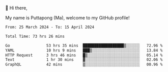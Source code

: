 👋 Hi there,

My name is Puttapong (Ma), welcome to my GitHub profile!

<!--START_SECTION:waka-->

```txt
From: 25 March 2024 - To: 15 April 2024

Total Time: 73 hrs 26 mins

Go                53 hrs 35 mins  ██████████████████▒░░░░░░   72.96 %
YAML              10 hrs 9 mins   ███▒░░░░░░░░░░░░░░░░░░░░░   13.84 %
HTTP Request      3 hrs 46 mins   █▒░░░░░░░░░░░░░░░░░░░░░░░   05.14 %
Text              1 hr 30 mins    ▓░░░░░░░░░░░░░░░░░░░░░░░░   02.06 %
GraphQL           42 mins         ▒░░░░░░░░░░░░░░░░░░░░░░░░   00.96 %
```

<!--END_SECTION:waka-->
